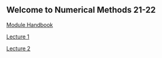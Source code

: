 ## Welcome to Numerical Methods 21-22

[Module Handbook](web/ModuleHandbook_NumericalMethods.jl.html)

[Lecture 1](https://mattatlincoln.github.io/teaching/numerical_methods/lecture_1)

[Lecture 2](https://mattatlincoln.github.io/teaching/numerical_methods/lecture_2)
